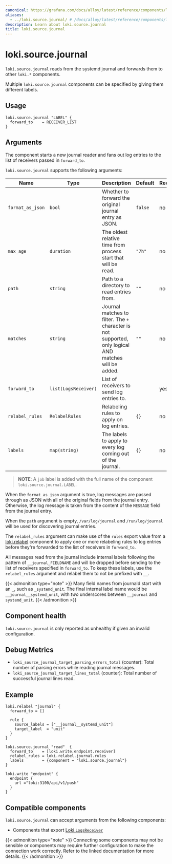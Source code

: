 ```yaml
---
canonical: https://grafana.com/docs/alloy/latest/reference/components/loki/loki.source.journal/
aliases:
  - ../loki.source.journal/ # /docs/alloy/latest/reference/components/loki.source.journal/
description: Learn about loki.source.journal
title: loki.source.journal
---
```


# loki.source.journal

`loki.source.journal` reads from the systemd journal and forwards them to other `loki.*` components.

Multiple `loki.source.journal` components can be specified by giving them different labels.

## Usage

```alloy
loki.source.journal "LABEL" {
  forward_to    = RECEIVER_LIST
}
```

## Arguments
The component starts a new journal reader and fans out
log entries to the list of receivers passed in `forward_to`.

`loki.source.journal` supports the following arguments:

Name             | Type                 | Description                                                                                            | Default | Required
-----------------|----------------------|--------------------------------------------------------------------------------------------------------|---------|---------
`format_as_json` | `bool`               | Whether to forward the original journal entry as JSON.                                                 | `false` | no
`max_age`        | `duration`           | The oldest relative time from process start that will be read.                                         | `"7h"`  | no
`path`           | `string`             | Path to a directory to read entries from.                                                              | `""`    | no
`matches`        | `string`             | Journal matches to filter. The `+` character is not supported, only logical AND matches will be added. | `""`    | no
`forward_to`     | `list(LogsReceiver)` | List of receivers to send log entries to.                                                              |         | yes
`relabel_rules`  | `RelabelRules`       | Relabeling rules to apply on log entries.                                                              | `{}`    | no
`labels`         | `map(string)`        | The labels to apply to every log coming out of the journal.                                            | `{}`    | no

> **NOTE**:  A `job` label is added with the full name of the component `loki.source.journal.LABEL`.

When the `format_as_json` argument is true, log messages are passed through as
JSON with all of the original fields from the journal entry. Otherwise, the log
message is taken from the content of the `MESSAGE` field from the journal
entry.

When the `path` argument is empty, `/var/log/journal` and `/run/log/journal`
will be used for discovering journal entries.

The `relabel_rules` argument can make use of the `rules` export value from a
[loki.relabel][] component to apply one or more relabeling rules to log entries
before they're forwarded to the list of receivers in `forward_to`.

All messages read from the journal include internal labels following the
pattern of `__journal_FIELDNAME` and will be dropped before sending to the list
of receivers specified in `forward_to`. To keep these labels, use the
`relabel_rules` argument and relabel them to not be prefixed with `__`.

{{< admonition type="note" >}}
Many field names from journald start with an `_`, such as `_systemd_unit`.
The final internal label name would be `__journal__systemd_unit`, with _two_ underscores between `__journal` and `systemd_unit`.
{{< /admonition >}}

[loki.relabel]: ../loki.relabel/

## Component health

`loki.source.journal` is only reported as unhealthy if given an invalid configuration.

## Debug Metrics

* `loki_source_journal_target_parsing_errors_total` (counter): Total number of parsing errors while reading journal messages.
* `loki_source_journal_target_lines_total` (counter): Total number of successful journal lines read.

## Example

```alloy
loki.relabel "journal" {
  forward_to = []

  rule {
    source_labels = ["__journal__systemd_unit"]
    target_label  = "unit"
  }
}

loki.source.journal "read"  {
  forward_to    = [loki.write.endpoint.receiver]
  relabel_rules = loki.relabel.journal.rules
  labels        = {component = "loki.source.journal"}
}

loki.write "endpoint" {
  endpoint {
    url ="loki:3100/api/v1/push"
  }
}
```
<!-- START GENERATED COMPATIBLE COMPONENTS -->

## Compatible components

`loki.source.journal` can accept arguments from the following components:

- Components that export [Loki `LogsReceiver`](../../../compatibility/#loki-logsreceiver-exporters)


{{< admonition type="note" >}}
Connecting some components may not be sensible or components may require further configuration to make the connection work correctly.
Refer to the linked documentation for more details.
{{< /admonition >}}

<!-- END GENERATED COMPATIBLE COMPONENTS -->
